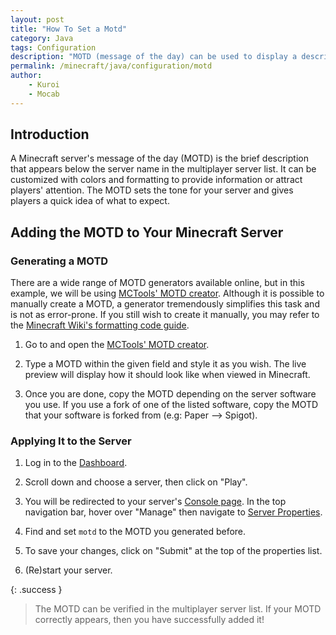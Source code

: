 ```yaml
---
layout: post
title: "How To Set a Motd"
category: Java
tags: Configuration
description: "MOTD (message of the day) can be used to display a description-like message when viewed in the server list."
permalink: /minecraft/java/configuration/motd
author:
    - Kuroi
    - Mocab
---
```


## Introduction

A Minecraft server's message of the day (MOTD) is the brief description that appears below the server name in the multiplayer server list. It can be customized with colors and formatting to provide information or attract players' attention. The MOTD sets the tone for your server and gives players a quick idea of what to expect.

## Adding the MOTD to Your Minecraft Server

### Generating a MOTD

There are a wide range of MOTD generators available online, but in this example, we will be using [MCTools' MOTD creator](https://mctools.org/motd-creator). Although it is possible to manually create a MOTD, a generator tremendously simplifies this task and is not as error-prone. If you still wish to create it manually, you may refer to the [Minecraft Wiki's formatting code guide](https://minecraft.fandom.com/wiki/Formatting_codes).

1. Go to and open the [MCTools' MOTD creator](https://mctools.org/motd-creator).

2. Type a MOTD within the given field and style it as you wish. The live preview will display how it should look like when viewed in Minecraft.

3. Once you are done, copy the MOTD depending on the server software you use. If you use a fork of one of the listed software, copy the MOTD that your software is forked from (e.g: Paper --> Spigot).

### Applying It to the Server

1. Log in to the [Dashboard](https://client.falixnodes.net/).

2. Scroll down and choose a server, then click on "Play".

3. You will be redirected to your server's [Console page](https://client.falixnodes.net/server/console). In the top navigation bar, hover over "Manage" then navigate to [Server Properties](https://client.falixnodes.net/server/properties).

4. Find and set `motd` to the MOTD you generated before.

5. To save your changes, click on "Submit" at the top of the properties list.

6. (Re)start your server.

{: .success }

> The MOTD can be verified in the multiplayer server list. If your MOTD correctly appears, then you have successfully added it!
